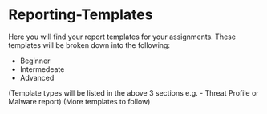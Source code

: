 # Reporting-Templates
Here you will find your report templates for your assignments.
These templates will be broken down into the following:
- Beginner
- Intermedeate
- Advanced

(Template types will be listed in the above 3 sections e.g. - Threat Profile or Malware report)
(More templates to follow)
